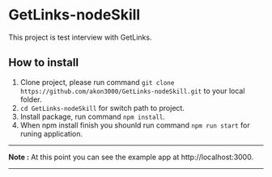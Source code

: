 # GetLinks-nodeSkill
This project is test interview with GetLinks.
## How to install
1. Clone project, please run command `git clone https://github.com/akon3000/GetLinks-nodeSkill.git` to your local folder.
2. `cd GetLinks-nodeSkill` for switch path to project.
3. Install package, run command `npm install`.
4. When npm install finish you shounld run command `npm run start` for runing application.


* * *

**Note :** At this point you can see the example app at http://localhost:3000.


* * *